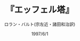 ---
title: "『エッフェル塔』"
description: "1889年のパリ万博のために建造されて百年余り―パリのどこからでも見られ、世界一有名な塔であるエッフェル塔。この既知の塔から「記号」と「表徴」をつむぎだし、あらゆる時代と空間から、そしてあらゆる存在から、この鉄の塔を読み解き、変貌させ、創造力のなかを滑空させる。バルト独自の構造主義的思考の原点と軌跡を明晰に示すエクリチュールの美しく豊潤なモニュメント。エッフェル塔の図版資料とバルト論「ロラン・バルト―意味の解体と創造」「ロラン・バルトの彼方」を併録"
date: 1997/6/1
draft: false
hideToc: false
enableToc: true
enableTocContent: false
author: "ロラン・バルト(宗左近・諸田和治訳)"
tags: 
- エッセー
- バルト論
- エクリチュール
category: 
- フランス文学
series:
- ちくま学芸文庫
- 早稲田大学必修基礎演習テキスト100(2020年度)
image: images/feature2/content.png
---